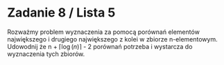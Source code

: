 # Zadanie 8 / Lista 5

Rozważmy problem wyznaczenia za pomocą porównań elementów największego i drugiego największego z kolei w zbiorze n-elementowym. Udowodnij że n + $\lceil \log(n) \rceil$ - 2 porównań potrzeba i wystarcza do wyznaczenia tych zbiorów.